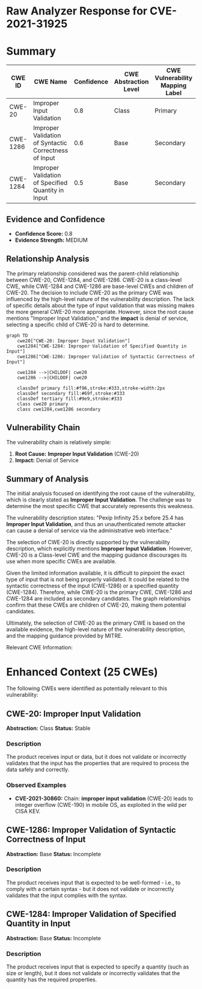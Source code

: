 # Raw Analyzer Response for CVE-2021-31925

# Summary
| CWE ID | CWE Name | Confidence | CWE Abstraction Level | CWE Vulnerability Mapping Label | CWE-Vulnerability Mapping Notes |
|---|---|---|---|---|---|
| CWE-20 | Improper Input Validation | 0.8 | Class | Primary | Discouraged |
| CWE-1286 | Improper Validation of Syntactic Correctness of Input | 0.6 | Base | Secondary | Allowed |
| CWE-1284 | Improper Validation of Specified Quantity in Input | 0.5 | Base | Secondary | Allowed |

## Evidence and Confidence

*   **Confidence Score:** 0.8
*   **Evidence Strength:** MEDIUM

## Relationship Analysis
The primary relationship considered was the parent-child relationship between CWE-20, CWE-1284, and CWE-1286. CWE-20 is a class-level CWE, while CWE-1284 and CWE-1286 are base-level CWEs and children of CWE-20. The decision to include CWE-20 as the primary CWE was influenced by the high-level nature of the vulnerability description. The lack of specific details about the type of input validation that was missing makes the more general CWE-20 more appropriate. However, since the root cause mentions "Improper Input Validation," and the **impact** is denial of service, selecting a specific child of CWE-20 is hard to determine.

```mermaid
graph TD
    cwe20["CWE-20: Improper Input Validation"]
    cwe1284["CWE-1284: Improper Validation of Specified Quantity in Input"]
    cwe1286["CWE-1286: Improper Validation of Syntactic Correctness of Input"]
    
    cwe1284 -->|CHILDOF| cwe20
    cwe1286 -->|CHILDOF| cwe20

    classDef primary fill:#f96,stroke:#333,stroke-width:2px
    classDef secondary fill:#69f,stroke:#333
    classDef tertiary fill:#9e9,stroke:#333
    class cwe20 primary
    class cwe1284,cwe1286 secondary
```

## Vulnerability Chain
The vulnerability chain is relatively simple:
1.  **Root Cause:** **Improper Input Validation** (CWE-20)
2.  **Impact:** Denial of Service

## Summary of Analysis
The initial analysis focused on identifying the root cause of the vulnerability, which is clearly stated as **Improper Input Validation**. The challenge was to determine the most specific CWE that accurately represents this weakness.

The vulnerability description states: "Pexip Infinity 25.x before 25.4 has **Improper Input Validation**, and thus an unauthenticated remote attacker can cause a denial of service via the administrative web interface."

The selection of CWE-20 is directly supported by the vulnerability description, which explicitly mentions **Improper Input Validation**. However, CWE-20 is a Class-level CWE and the mapping guidance discourages its use when more specific CWEs are available.

Given the limited information available, it is difficult to pinpoint the exact type of input that is not being properly validated. It could be related to the syntactic correctness of the input (CWE-1286) or a specified quantity (CWE-1284). Therefore, while CWE-20 is the primary CWE, CWE-1286 and CWE-1284 are included as secondary candidates. The graph relationships confirm that these CWEs are children of CWE-20, making them potential candidates.

Ultimately, the selection of CWE-20 as the primary CWE is based on the available evidence, the high-level nature of the vulnerability description, and the mapping guidance provided by MITRE.

Relevant CWE Information:

# Enhanced Context (25 CWEs)
The following CWEs were identified as potentially relevant to this vulnerability:

## CWE-20: Improper Input Validation
**Abstraction:** Class
**Status:** Stable

### Description
The product receives input or data, but it does
        not validate or incorrectly validates that the input has the
        properties that are required to process the data safely and
        correctly.

### Observed Examples
- **CVE-2021-30860:** Chain: **improper input validation** (CWE-20) leads to integer overflow (CWE-190) in mobile OS, as exploited in the wild per CISA KEV.

## CWE-1286: Improper Validation of Syntactic Correctness of Input
**Abstraction:** Base
**Status:** Incomplete

### Description
The product receives input that is expected to be well-formed - i.e., to comply with a certain syntax - but it does not validate or incorrectly validates that the input complies with the syntax.

## CWE-1284: Improper Validation of Specified Quantity in Input
**Abstraction:** Base
**Status:** Incomplete

### Description
The product receives input that is expected to specify a quantity (such as size or length), but it does not validate or incorrectly validates that the quantity has the required properties.